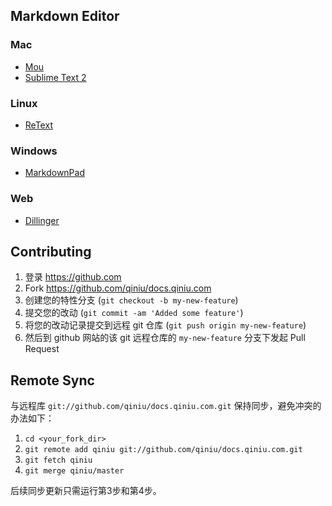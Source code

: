## Markdown Editor

### Mac

- [Mou](http://mouapp.com/)
- [Sublime Text 2](http://www.sublimetext.com/2)

### Linux

- [ReText](http://sourceforge.net/p/retext/home/ReText/)

### Windows

- [MarkdownPad](http://markdownpad.com/)

### Web

- [Dillinger](http://dillinger.io/)


## Contributing

1. 登录 <https://github.com>
2. Fork <https://github.com/qiniu/docs.qiniu.com>
3. 创建您的特性分支 (`git checkout -b my-new-feature`)
4. 提交您的改动 (`git commit -am 'Added some feature'`)
5. 将您的改动记录提交到远程 git 仓库 (`git push origin my-new-feature`)
6. 然后到 github 网站的该 git 远程仓库的 `my-new-feature` 分支下发起 Pull Request


## Remote Sync

与远程库 `git://github.com/qiniu/docs.qiniu.com.git` 保持同步，避免冲突的办法如下：

1. `cd <your_fork_dir>`
2. `git remote add qiniu git://github.com/qiniu/docs.qiniu.com.git`
3. `git fetch qiniu`
4. `git merge qiniu/master`

后续同步更新只需运行第3步和第4步。
